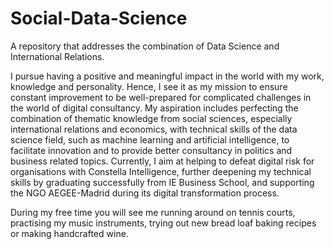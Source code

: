 # Social-Data-Science
A repository that addresses the combination of Data Science and International Relations.

I pursue having a positive and meaningful impact in the world with my work, knowledge and personality. Hence, I see it as my mission to ensure constant improvement to be well-prepared for complicated challenges in the world of digital consultancy. My aspiration includes perfecting the combination of thematic knowledge from social sciences, especially international relations and economics, with technical skills of the data science field, such as machine learning and artificial intelligence, to facilitate innovation and to provide better consultancy in politics and business related topics. Currently, I aim at helping to defeat digital risk for organisations with Constella Intelligence, further deepening my technical skills by graduating successfully from IE Business School, and supporting the NGO AEGEE-Madrid during its digital transformation process.

During my free time you will see me running around on tennis courts, practising my music instruments, trying out new bread loaf baking recipes or making handcrafted wine. 

